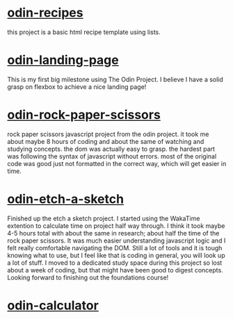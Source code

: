 # [odin-recipes](https://odin-recipes-reitenth.netlify.app/)
this project is a basic html recipe template using lists.

# [odin-landing-page](https://odin-landing-page-reitenth.netlify.app/)
This is my first big milestone using The Odin Project. I believe I have a solid grasp on flexbox to achieve a nice landing page!

# [odin-rock-paper-scissors](https://odin-rock-paper-scissors-reitenth.netlify.app/)
rock paper scissors javascript project from the odin project. it took me about maybe 8 hours of coding and about the same of watching and studying concepts. the dom was actually easy to grasp. the hardest part was following the syntax of javascript without errors. most of the original code was good just not formatted in the correct way, which will get easier in time.

# [odin-etch-a-sketch](https://odin-etch-a-sketch-reitenth.netlify.app/)
Finished up the etch a sketch project. I started using the WakaTime extention to calculate time on project half way through. I think it took maybe 4-5 hours total with about the same in research; about half the time of the rock paper scissors. It was much easier understanding javascript logic and I felt really comfortable navigating the DOM. Still a lot of tools and it is tough knowing what to use, but I feel like that is coding in general, you will look up a lot of stuff. I moved to a dedicated study space during this project so lost about a week of coding, but that might have been good to digest concepts. Looking forward to finishing out the foundations course!


# [odin-calculator](https://odin-calculator-reitenth.netlify.app/)
